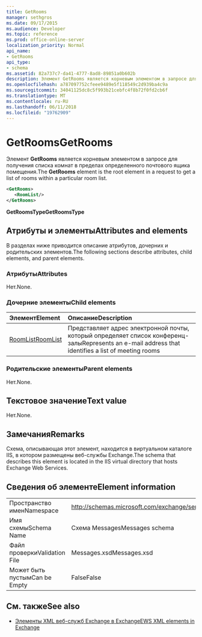 ```yaml
---
title: GetRooms
manager: sethgros
ms.date: 09/17/2015
ms.audience: Developer
ms.topic: reference
ms.prod: office-online-server
localization_priority: Normal
api_name:
- GetRooms
api_type:
- schema
ms.assetid: 82a737c7-da41-4777-8ad8-89851a0b602b
description: Элемент GetRooms является корневым элементом в запросе для получения списка комнат в пределах определенного почтового ящика помещения.
ms.openlocfilehash: a787097752cfeee9489e5f118549c2d939ba4c9a
ms.sourcegitcommit: 34041125dc8c5f993b21cebfc4f8b72f0fd2cb6f
ms.translationtype: MT
ms.contentlocale: ru-RU
ms.lasthandoff: 06/11/2018
ms.locfileid: "19762909"
---
```

# <a name="getrooms"></a><span data-ttu-id="60d1d-103">GetRooms</span><span class="sxs-lookup"><span data-stu-id="60d1d-103">GetRooms</span></span>

<span data-ttu-id="60d1d-104">Элемент **GetRooms** является корневым элементом в запросе для получения списка комнат в пределах определенного почтового ящика помещения.</span><span class="sxs-lookup"><span data-stu-id="60d1d-104">The **GetRooms** element is the root element in a request to get a list of rooms within a particular room list.</span></span> 
  
```XML
<GetRooms>
   <RoomList/>
</GetRooms>
```

 <span data-ttu-id="60d1d-105">**GetRoomsType**</span><span class="sxs-lookup"><span data-stu-id="60d1d-105">**GetRoomsType**</span></span>
## <a name="attributes-and-elements"></a><span data-ttu-id="60d1d-106">Атрибуты и элементы</span><span class="sxs-lookup"><span data-stu-id="60d1d-106">Attributes and elements</span></span>

<span data-ttu-id="60d1d-107">В разделах ниже приводится описание атрибутов, дочерних и родительских элементов.</span><span class="sxs-lookup"><span data-stu-id="60d1d-107">The following sections describe attributes, child elements, and parent elements.</span></span>
  
### <a name="attributes"></a><span data-ttu-id="60d1d-108">Атрибуты</span><span class="sxs-lookup"><span data-stu-id="60d1d-108">Attributes</span></span>

<span data-ttu-id="60d1d-109">Нет.</span><span class="sxs-lookup"><span data-stu-id="60d1d-109">None.</span></span>
  
### <a name="child-elements"></a><span data-ttu-id="60d1d-110">Дочерние элементы</span><span class="sxs-lookup"><span data-stu-id="60d1d-110">Child elements</span></span>

|<span data-ttu-id="60d1d-111">**Элемент**</span><span class="sxs-lookup"><span data-stu-id="60d1d-111">**Element**</span></span>|<span data-ttu-id="60d1d-112">**Описание**</span><span class="sxs-lookup"><span data-stu-id="60d1d-112">**Description**</span></span>|
|:-----|:-----|
|[<span data-ttu-id="60d1d-113">RoomList</span><span class="sxs-lookup"><span data-stu-id="60d1d-113">RoomList</span></span>](roomlist.md) <br/> |<span data-ttu-id="60d1d-114">Представляет адрес электронной почты, который определяет список конференц-залы</span><span class="sxs-lookup"><span data-stu-id="60d1d-114">Represents an e-mail address that identifies a list of meeting rooms</span></span>  <br/> |
   
### <a name="parent-elements"></a><span data-ttu-id="60d1d-115">Родительские элементы</span><span class="sxs-lookup"><span data-stu-id="60d1d-115">Parent elements</span></span>

<span data-ttu-id="60d1d-116">Нет.</span><span class="sxs-lookup"><span data-stu-id="60d1d-116">None.</span></span>
  
## <a name="text-value"></a><span data-ttu-id="60d1d-117">Текстовое значение</span><span class="sxs-lookup"><span data-stu-id="60d1d-117">Text value</span></span>

<span data-ttu-id="60d1d-118">Нет.</span><span class="sxs-lookup"><span data-stu-id="60d1d-118">None.</span></span>
  
## <a name="remarks"></a><span data-ttu-id="60d1d-119">Замечания</span><span class="sxs-lookup"><span data-stu-id="60d1d-119">Remarks</span></span>

<span data-ttu-id="60d1d-120">Схема, описывающая этот элемент, находится в виртуальном каталоге IIS, в котором размещены веб-службы Exchange.</span><span class="sxs-lookup"><span data-stu-id="60d1d-120">The schema that describes this element is located in the IIS virtual directory that hosts Exchange Web Services.</span></span>
  
## <a name="element-information"></a><span data-ttu-id="60d1d-121">Сведения об элементе</span><span class="sxs-lookup"><span data-stu-id="60d1d-121">Element information</span></span>

|||
|:-----|:-----|
|<span data-ttu-id="60d1d-122">Пространство имен</span><span class="sxs-lookup"><span data-stu-id="60d1d-122">Namespace</span></span>  <br/> |http://schemas.microsoft.com/exchange/services/2006/messages  <br/> |
|<span data-ttu-id="60d1d-123">Имя схемы</span><span class="sxs-lookup"><span data-stu-id="60d1d-123">Schema Name</span></span>  <br/> |<span data-ttu-id="60d1d-124">Схема Messages</span><span class="sxs-lookup"><span data-stu-id="60d1d-124">Messages schema</span></span>  <br/> |
|<span data-ttu-id="60d1d-125">Файл проверки</span><span class="sxs-lookup"><span data-stu-id="60d1d-125">Validation File</span></span>  <br/> |<span data-ttu-id="60d1d-126">Messages.xsd</span><span class="sxs-lookup"><span data-stu-id="60d1d-126">Messages.xsd</span></span>  <br/> |
|<span data-ttu-id="60d1d-127">Может быть пустым</span><span class="sxs-lookup"><span data-stu-id="60d1d-127">Can be Empty</span></span>  <br/> |<span data-ttu-id="60d1d-128">False</span><span class="sxs-lookup"><span data-stu-id="60d1d-128">False</span></span>  <br/> |
   
## <a name="see-also"></a><span data-ttu-id="60d1d-129">См. также</span><span class="sxs-lookup"><span data-stu-id="60d1d-129">See also</span></span>



- [<span data-ttu-id="60d1d-130">Элементы XML веб-служб Exchange в Exchange</span><span class="sxs-lookup"><span data-stu-id="60d1d-130">EWS XML elements in Exchange</span></span>](ews-xml-elements-in-exchange.md)

